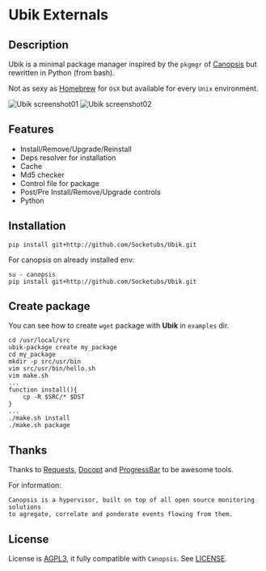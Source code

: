 Ubik Externals
==============

Description
-----------

Ubik is a minimal package manager inspired by the ``pkgmgr`` of [Canopsis][1] but rewritten in Python (from bash).

Not as sexy as [Homebrew][8] for ``OsX`` but available for every ``Unix`` environment.

![Ubik screenshot01](http://dl.dropbox.com/u/79447684/Github/Ubik/screenshot_01.png "Ubik Screenshot01")
![Ubik screenshot02](http://dl.dropbox.com/u/79447684/Github/Ubik/screenshot_02.png "Ubik Screenshot02")

Features
--------

 * Install/Remove/Upgrade/Reinstall
 * Deps resolver for installation
 * Cache
 * Md5 checker
 * Control file for package
 * Post/Pre Install/Remove/Upgrade controls
 * Python

Installation
------------

```
pip install git+http://github.com/Socketubs/Ubik.git
```

For canopsis on already installed env:
```
su - canopsis
pip install git+http://github.com/Socketubs/Ubik.git
```

Create package
--------------

You can see how to create ```wget``` package with __Ubik__ in ```examples``` dir.

```
cd /usr/local/src
ubik-package create my_package
cd my_package
mkdir -p src/usr/bin
vim src/usr/bin/hello.sh
vim make.sh
...
function install(){
    cp -R $SRC/* $DST
}
...
./make.sh install
./make.sh package
```

Thanks
------

Thanks to [Requests][5], [Docopt][6] and [ProgressBar][7] to be awesome tools.

For information:
```
Canopsis is a hypervisor, built on top of all open source monitoring solutions
to agregate, correlate and ponderate events flowing from them.
```

License
-------

License is [AGPL3][4], it fully compatible with ``Canopsis``.
See [LICENSE][3].

[1]: https://github.com/capensis/canopsis
[2]: http://gist.io/3193620
[3]: https://raw.github.com/Socketubs/ubik/master/LICENSE
[4]: http://www.gnu.org/licenses/agpl.html
[5]: https://github.com/kennethreitz/requests
[6]: https://github.com/docopt/docopt
[7]: http://code.google.com/p/python-progressbar/
[8]: http://mxcl.github.com/homebrew/
